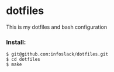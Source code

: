 dotfiles
=======

This is my dotfiles and bash configuration

### Install:

	$ git@github.com:infoslack/dotfiles.git
	$ cd dotfiles
	$ make
